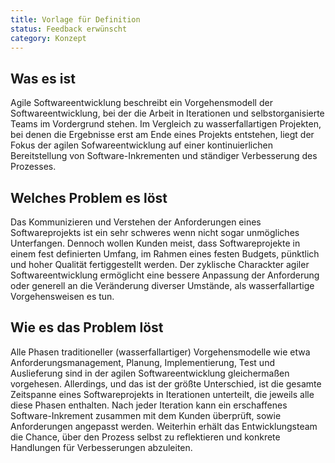 ```yaml
---
title: Vorlage für Definition
status: Feedback erwünscht
category: Konzept
---
```


## Was es ist
Agile Softwareentwicklung beschreibt ein Vorgehensmodell der Softwareentwicklung, bei der die Arbeit in Iterationen und selbstorganisierte Teams im Vordergrund stehen. Im Vergleich zu wasserfallartigen Projekten, bei denen die Ergebnisse erst am Ende eines Projekts entstehen, liegt der Fokus der agilen Sofwareentwicklung auf einer kontinuierlichen Bereitstellung von Software-Inkrementen und ständiger Verbesserung des Prozesses. 

## Welches Problem es löst
Das Kommunizieren und Verstehen der Anforderungen eines Softwareprojekts ist ein sehr schweres wenn nicht sogar unmögliches Unterfangen. Dennoch wollen Kunden meist, dass Softwareprojekte in einem fest definierten Umfang, im Rahmen eines festen Budgets, pünktlich und hoher Qualität fertiggestellt werden. Der zyklische Charackter agiler Softwareentwicklung ermöglicht eine bessere Anpassung der Anforderung oder generell an die Veränderung diverser Umstände, als wasserfallartige Vorgehensweisen es tun.  

## Wie es das Problem löst
Alle Phasen traditioneller (wasserfallartiger) Vorgehensmodelle wie etwa Anforderungsmanagement, Planung, Implementierung, Test und Auslieferung sind in der agilen Softwareentwicklung gleichermaßen vorgehesen. Allerdings, und das ist der größte Unterschied, ist die gesamte Zeitspanne eines Softwareprojekts in Iterationen unterteilt, die jeweils alle diese Phasen enthalten. Nach jeder Iteration kann ein erschaffenes Software-Inkrement zusammen mit dem Kunden überprüft, sowie Anforderungen angepasst werden. Weiterhin erhält das Entwicklungsteam die Chance, über den Prozess selbst zu reflektieren und konkrete Handlungen für Verbesserungen abzuleiten.